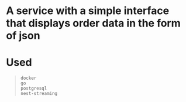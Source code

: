 # A service with a simple interface that displays order data in the form of json


# Used  

> `docker`  
> `go`  
> `postgresql`  
> `nest-streaming`
